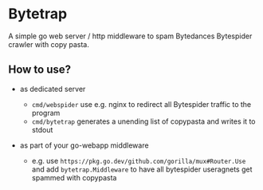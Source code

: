 # Bytetrap

A simple go web server / http middleware to spam Bytedances Bytespider crawler with copy pasta.

## How to use?

- as dedicated server
  - `cmd/webspider`
    use e.g. nginx to redirect all Bytespider traffic to the program
  - `cmd/bytetrap`
    generates a unending list of copypasta and writes it to stdout

- as part of your go-webapp middleware
  - e.g. use `https://pkg.go.dev/github.com/gorilla/mux#Router.Use` and add `bytetrap.Middleware` to have all bytespider useragnets get spammed with copypasta

